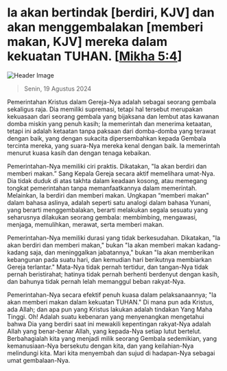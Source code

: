 
# Ia akan bertindak [berdiri, KJV] dan akan menggembalakan [memberi makan, KJV] mereka dalam kekuatan TUHAN. [[Mikha 5:4](http://alkitab.sabda.org/?Mikha%205:4)]

![Header Image](https://alkitab.app/slice/sunrise.jpg)

> Senin, 19 Agustus 2024

Pemerintahan Kristus dalam Gereja-Nya adalah sebagai seorang gembala sekaligus raja. Dia memiliki supremasi, tetapi hal tersebut merupakan kekuasaan dari seorang gembala yang bijaksana dan lembut atas kawanan domba miskin yang penuh kasih; Ia memerintah dan menerima ketaatan, tetapi ini adalah ketaatan tanpa paksaan dari domba-domba yang terawat dengan baik, yang dengan sukacita dipersembahkan kepada Gembala tercinta mereka, yang suara-Nya mereka kenal dengan baik. Ia memerintah menurut kuasa kasih dan dengan tenaga kebaikan.

Pemerintahan-Nya memiliki ciri praktis. Dikatakan, "Ia akan berdiri dan memberi makan.” Sang Kepala Gereja secara aktif memelihara umat-Nya. Dia tidak duduk di atas takhta dalam keadaan kosong, atau memegang tongkat pemerintahan tanpa memanfaatkannya dalam memerintah. Melainkan, Ia berdiri dan memberi makan. Ungkapan “memberi makan" dalam bahasa aslinya, adalah seperti satu analogi dalam bahasa Yunani, yang berarti menggembalakan, berarti melakukan segala sesuatu yang seharusnya dilakukan seorang gembala: membimbing, mengawasi, menjaga, memulihkan, merawat, serta memberi makan.

Pemerintahan-Nya memiliki durasi yang tidak berkesudahan. Dikatakan, "Ia akan berdiri dan memberi makan," bukan "Ia akan memberi makan kadang-kadang saja, dan meninggalkan jabatannya," bukan "Ia akan memberikan kebangunan pada suatu hari, dan kemudian hari berikutnya membiarkan Gereja terlantar." Mata-Nya tidak pernah tertidur, dan tangan-Nya tidak pernah beristirahat; hatinya tidak pernah berhenti berdenyut dengan kasih, dan bahunya tidak pernah lelah memanggul beban rakyat-Nya.

Pemerintahan-Nya secara efektif penuh kuasa dalam pelaksanaannya; "Ia akan memberi makan dalam kekuatan TUHAN." Di mana pun ada Kristus, ada Allah; dan apa pun yang Kristus lakukan adalah tindakan Yang Maha Tinggi. Oh! Adalah suatu kebenaran yang menyenangkan mengetahui bahwa Dia yang berdiri saat ini mewakili kepentingan rakyat-Nya adalah Allah yang benar-benar Allah, yang kepada-Nya setiap lutut bertelut. Berbahagialah kita yang menjadi milik seorang Gembala sedemikian, yang kemanusiaan-Nya bersekutu dengan kita, dan yang keilahian-Nya melindungi kita. Mari kita menyembah dan sujud di hadapan-Nya sebagai umat gembalaan-Nya.
    